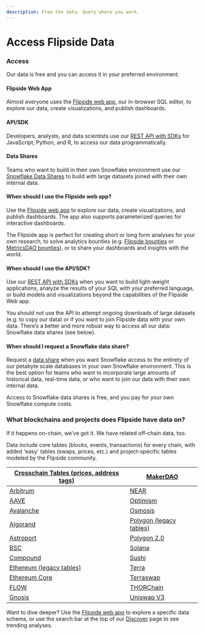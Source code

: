 ```yaml
---
description: Free the data. Query where you work.
---
```


# Access Flipside Data



### Access

Our data is free and you can access it in your preferred environment.

#### Flipside Web App

Almost everyone uses the [Flipside web app](https://flipside.new), our in-browser SQL editor, to explore our data, create visualizations, and publish dashboards.

#### API/SDK

Developers, analysts, and data scientists use our [REST API with SDKs](https://docs.flipsidecrypto.com/shroomdk-sdk/sdks) for JavaScript, Python, and R, to access our data programmatically.

#### Data Shares

Teams who want to build in their own Snowflake environment use our [Snowflake Data Shares](../data-shares/snowflake-data-shares.md) to build with large datasets joined with their own internal data.



#### When should I use the Flipside web app?

Use the [Flipside web app](https://flipside.new) to explore our data, create visualizations, and publish dashboards. The app also supports parameterized queries for interactive dashboards.

The Flipside app is perfect for creating short or long form analyses for your own research, to solve analytics bounties (e.g. [Flipside bounties](https://flipsidecrypto.xyz/earn) or [MetricsDAO bounties](https://metricsdao.xyz/)), or to share your dashboards and insights with the world.

#### When should I use the API/SDK?

Use our [REST API with SDKs](https://docs.flipsidecrypto.com/shroomdk-sdk/sdks) when you want to build light-weight applications, analyze the results of your SQL with your preferred language, or build models and visualizations beyond the capabilities of the Flipside Web app.

You should _not_ use the API to attempt ongoing downloads of large datasets (e.g. to copy our data) or if you want to join Flipside data with your own data. There’s a better and more robust way to access all our data: Snowflake data shares (see below).

#### **When should I request a Snowflake data share?**

Request a [data share](../data-shares/snowflake-data-shares.md) when you want Snowflake access to the entirety of our petabyte scale databases in your own Snowflake environment. This is the best option for teams who want to incorporate large amounts of historical data, real-time data, or who want to join our data with their own internal data.

Access to Snowflake data shares is free, and you pay for your own Snowflake compute costs.



### What blockchains and projects does Flipside have data on?

If it happens on-chain, we've got it. We have related off-chain data, too.

Data include core tables (blocks, events, transactions) for every chain, with added 'easy' tables (swaps, prices, etc.) and project-specific tables modeled by the Flipside community.

| [Crosschain Tables (prices, address tags)](tables/crosschain-tables/) | [MakerDAO](tables/ethereum-maker-dao-tables.md)            |
| --------------------------------------------------------------------- | ---------------------------------------------------------- |
| [Arbitrum](tables/arbitrum-tables.md)                                 | [NEAR ](tables/near-tables.md)                             |
| [AAVE](tables/aave-tables/)                                           | [Optimism](tables/optimism-tables.md)                      |
| [Avalanche](tables/avalanche-tables.md)                               | [Osmosis](tables/osmosis-tables/)                          |
| [Algorand](tables/algorand-tables/)                                   | [Polygon (legacy tables)](tables/polygon-tables/)          |
| [Astroport](tables/astroport-tables/)                                 | [Polygon 2.0](tables/polygon-2.0-tables.md)                |
| [BSC](tables/bsc-tables.md)                                           | [Solana](tables/solana-tables.md)                          |
| [Compound](tables/compound-tables/)                                   | [Sushi](tables/ethereum-sushi-tables.md)                   |
| [Ethereum (legacy tables)](broken-reference)                          | [Terra](tables/terra-tables/)                              |
| [Ethereum Core](tables/ethereum-tables.md)                            | [Terraswap](tables/terraswap-tables/)                      |
| [FLOW](tables/flow-tables/)                                           | [THORChain](tables/thorchain-tables/thorchain-base-table/) |
| [Gnosis](tables/flow-tables/)                                         | [Uniswap V3](tables/uniswap-v3-tables/)                    |

Want to dive deeper? Use the [Flipside web app](https://flipside.new) to explore a specific data schema, or use the search bar at the top of our [Discover](https://flipsidecrypto.xyz/discover/dashboards) page to see trending analyses.

